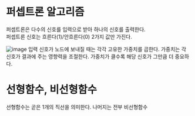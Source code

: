 
# 퍼셉트론 알고리즘
퍼셉트론은 다수의 신호를 입력으로 받아 하나의 신호를 출력한다. <br/>
퍼셉트론 신호는 흐른다(1)/안흐른다(0) 2가지 값만 가진다. 

![image](https://github.com/mangoggul/Deep-learning-from-Scratch-1/assets/102888719/f4488152-2b57-482f-b4ef-73b34a9d7f11)
입력 신호가 노드에 보내질 때는 각각 고유한 가중치를 곱한다. 가중치는 각 신호가 결과에 주는 영향력을 조절한다. 
가중치가 클수록 해당 신호가 그만큼 더 중요하다. 

# 선형함수, 비선형함수

선형함수는 곧은 1개의 직선을 의미한다. 
나머지는 전부 비선형함수